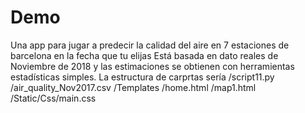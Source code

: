 # Demo
Una app para jugar a predecir la calidad del aire en 7 estaciones de barcelona en la fecha que tu elijas
Está basada en dato reales de Noviembre de 2018 y las estimaciones se obtienen con herramientas estadísticas simples.
La estructura de carprtas sería /script11.py
                                /air_quality_Nov2017.csv
                                /Templates
                                          /home.html
                                          /map1.html
                                /Static/Css/main.css
